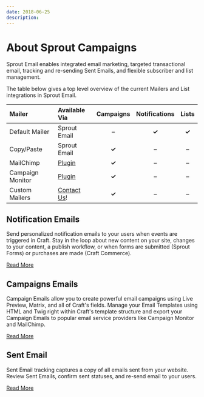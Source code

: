 ```yaml
---
date: 2018-06-25
description: 
---
```


# About Sprout Campaigns

Sprout Email enables integrated email marketing, targeted transactional email, tracking and re-sending Sent Emails, and flexible subscriber and list management.

The table below gives a top level overview of the current Mailers and List integrations in Sprout Email. 

|  Mailer         | Available Via     | Campaigns | Notifications | Lists|
|:----------------|:-----------------|:---------:|:-------------:|:----:|
| Default Mailer   | Sprout Email        | –         | **✓**         | **✓** |
| Copy/Paste       | Sprout Email        | **✓**     | –             | – |
| MailChimp        | [Plugin](https://github.com/barrelstrength/craft-sprout-mailchimp) | **✓** | – | – |
| Campaign Monitor | [Plugin](https://github.com/barrelstrength/craft-sprout-campaign-monitor) | **✓** | – | – |
| Custom Mailers   | [Contact Us](mailto:sprout@barrelstrengthdesign.com)! | **✓**     | –             | – |

## Notification Emails

Send personalized notification emails to your users when events are triggered in Craft. Stay in the loop about new content on your site, changes to your content, a publish workflow, or when forms are submitted (Sprout Forms) or purchases are made (Craft Commerce). 

[Read More](../email/notification-emails.md)

## Campaigns Emails

Campaign Emails allow you to create powerful email campaigns using Live Preview, Matrix, and all of Craft's fields. Manage your Email Templates using HTML and Twig right within Craft's template structure and export your Campaign Emails to popular email service providers like Campaign Monitor and MailChimp. 

[Read More](../campaigns/campaign-emails.md)

## Sent Email

Sent Email tracking captures a copy of all emails sent from your website. Review Sent Emails, confirm sent statuses, and re-send email to your users.

[Read More](../email/sent-emails.md) 